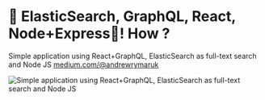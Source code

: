 # 🚀 ElasticSearch, GraphQL, React, Node+Express🤯! How ?
Simple application using React+GraphQL, ElasticSearch as full-text search and Node JS
[medium.com/@andrewrymaruk](https://medium.com/@andrewrymaruk/elasticsearch-graphql-react-node-express-how-cb2c2cc708f8)

![Simple application using React+GraphQL, ElasticSearch as full-text search and Node JS](https://miro.medium.com/max/5236/1*OewA57zBiOlswNWzPtCvjg.png)
